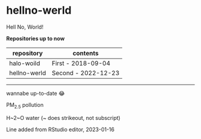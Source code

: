 # hellno-werld
Hell No, World!

__Repositories up to now__

| repository   | contents            |
| ------------ | --------------------|
| halo-woild   | First - 2018-09-04  |
| hellno-werld | Second - 2022-12-23 |

***
wannabe up-to-date :joy:

PM<sub>2.5</sub> pollution

H~2~O water  (\~ does strikeout, not subscript)

Line added from RStudio editor, 2023-01-16
